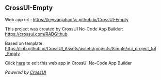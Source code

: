 ## CrossUI-Empty
Web app url : https://keyvanjahanfar.github.io/CrossUI-Empty

This project was created by CrossUI No-Code App Builder: https://crossui.com/RADGithub

Based on template: https://linb.github.io/CrossUI_Assets/assets/projects/Simple/xui_project_tpl_Empty

Click [here](https://crossui.com/RADGithub/#!from=github&owner=keyvanjahanfar&repo=CrossUI-Empty) to edit this web app in CrossUI No-Code App Builder

<i>Powered by [CrossUI](https://crossui.com)</i>
